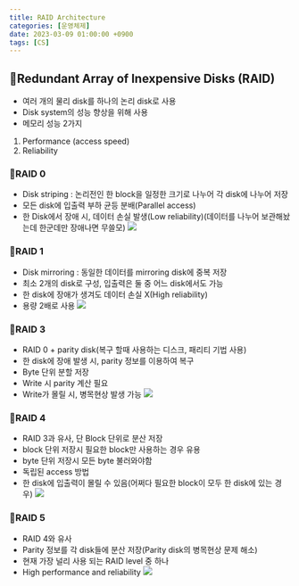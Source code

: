 ```yaml
---
title: RAID Architecture
categories: [운영체제]
date: 2023-03-09 01:00:00 +0900
tags: [CS]
---
```


## 📌Redundant Array of Inexpensive Disks (RAID)

- 여러 개의 물리 disk를 하나의 논리 disk로 사용
- Disk system의 성능 향상을 위해 사용
- 메모리 성능 2가지

1. Performance (access speed)
2. Reliability

### 📖RAID 0

- Disk striping : 논리전인 한 block을 일정한 크기로 나누어 각 disk에 나누어 저장
- 모든 disk에 입출력 부하 균등 분배(Parallel access)
- 한 Disk에서 장애 시, 데이터 손실 발생(Low reliability)(데이터를 나누어 보관해놨는데 한군데만 장애나면 무쓸모)
  ![](https://velog.velcdn.com/images/wjdtmfgh/post/6f005ba7-2e33-40c3-a2b3-c283c4ca09f1/image.png)

### 📖RAID 1

- Disk mirroring : 동일한 데이터를 mirroring disk에 중복 저장
- 최소 2개의 disk로 구성, 입출력은 둘 중 어느 disk에서도 가능
- 한 disk에 장애가 생겨도 데이터 손실 X(High reliability)
- 용량 2배로 사용
  ![](https://velog.velcdn.com/images/wjdtmfgh/post/c70ea080-fd84-48f6-af49-a081208ab136/image.png)

### 📖RAID 3

- RAID 0 + parity disk(복구 할때 사용하는 디스크, 패리티 기법 사용)
- 한 disk에 장애 발생 시, parity 정보를 이용하여 복구
- Byte 단위 분할 저장
- Write 시 parity 계산 필요
- Write가 몰릴 시, 병목현상 발생 가능
  ![](https://velog.velcdn.com/images/wjdtmfgh/post/d0dab7f3-3af8-4b2e-9acb-59869501f9f6/image.png)

### 📖RAID 4

- RAID 3과 유사, 단 Block 단위로 분산 저장
- block 단위 저장시 필요한 block만 사용하는 경우 유용
- byte 단위 저장시 모든 byte 불러와야함
- 독립된 access 방법
- 한 disk에 입출력이 몰릴 수 있음(어쩌다 필요한 block이 모두 한 disk에 있는 경우)
  ![](https://velog.velcdn.com/images/wjdtmfgh/post/a8137a11-f2f1-4d02-ad21-4876a853685e/image.png)

### 📖RAID 5

- RAID 4와 유사
- Parity 정보를 각 disk들에 분산 저장(Parity disk의 병목현상 문제 해소)
- 현재 가장 널리 사용 되는 RAID level 중 하나
- High performance and reliability
  ![](https://velog.velcdn.com/images/wjdtmfgh/post/c2b5564b-9ec5-426f-8f86-94c8686eff37/image.png)
